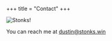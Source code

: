 +++
title = "Contact"
+++

![Stonks!](../images/stonks-ghibli.png "Stonks go up!")

You can reach me at [dustin@stonks.win](mailto:dustin@stonks.win)
